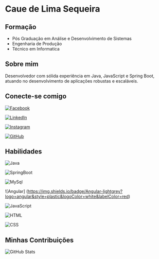# Caue de Lima Sequeira

## Formação

- Pós Graduação em Análise e Desenvolvimento de Sistemas
- Engenharia de Produção
- Técnico em Informatica



## Sobre mim

Desenvolvedor com sólida experiência em Java, JavaScript e Spring Boot, atuando no desenvolvimento de aplicações robustas e escaláveis. 

## Conecte-se comigo

[![Facebook](https://img.shields.io/badge/Facebook-1877F2?style=for-the-badge&logo=facebook&logoColor=white)](https://www.facebook.com/cauelima19/)

[![LinkedIn](https://img.shields.io/badge/LinkedIn-0077B5?style=for-the-badge&logo=linkedin&logoColor=white)](https://www.linkedin.com/in/cau%C3%AA-lima-6a469156/)

[![Instagram](https://img.shields.io/badge/-Instagram-%23E4405F?style=for-the-badge&logo=instagram&logoColor=white)](https://www.instagram.com/cauesequeira/)

[![GitHub](https://img.shields.io/badge/GitHub-100000?style=for-the-badge&logo=github&logoColor=white)](https://github.com/cauelima1)



## Habilidades

![Java](https://img.shields.io/badge/java-%23ED8B00.svg?style=for-the-badge&logo=openjdk&logoColor=white)

![SpringBoot](https://img.shields.io/badge/SpringBoot-6DB33F?style=flat-square&logo=Spring&logoColor=white)

![MySql](https://shields.io/badge/MySQL-lightgrey?logo=mysql&style=plastic&logoColor=white&labelColor=blue)

![Angular] (https://img.shields.io/badge/Angular-lightgrey?logo=angular&style=plastic&logoColor=white&labelColor=red)

![JavaScript](https://img.shields.io/badge/JavaScript-lightgrey?logo=javascript&style=plastic&logoColor=white&labelColor=yellow)

![HTML](https://img.shields.io/badge/HTML-lightgrey?logo=html5&style=plastic&logoColor=white&labelColor=orange)

![CSS](https://img.shields.io/badge/CSS-lightgrey?logo=css3&style=plastic&logoColor=white&labelColor=blue)






## Minhas Contribuições
![GitHub Stats](https://github-readme-stats.vercel.app/api?username=cauelima1&theme=transparent&bg_color=000&border_color=30A3DC&show_icons=true&icon_color=30A3DC&title_color=E94D5F&text_color=FFF)

